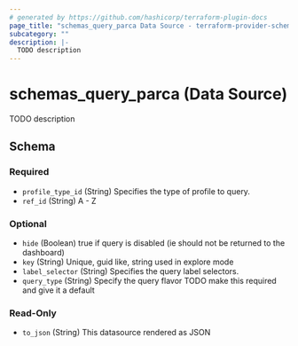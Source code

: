 ```yaml
---
# generated by https://github.com/hashicorp/terraform-plugin-docs
page_title: "schemas_query_parca Data Source - terraform-provider-schemas"
subcategory: ""
description: |-
  TODO description
---
```


# schemas_query_parca (Data Source)

TODO description



<!-- schema generated by tfplugindocs -->
## Schema

### Required

- `profile_type_id` (String) Specifies the type of profile to query.
- `ref_id` (String) A - Z

### Optional

- `hide` (Boolean) true if query is disabled (ie should not be returned to the dashboard)
- `key` (String) Unique, guid like, string used in explore mode
- `label_selector` (String) Specifies the query label selectors.
- `query_type` (String) Specify the query flavor
TODO make this required and give it a default

### Read-Only

- `to_json` (String) This datasource rendered as JSON


